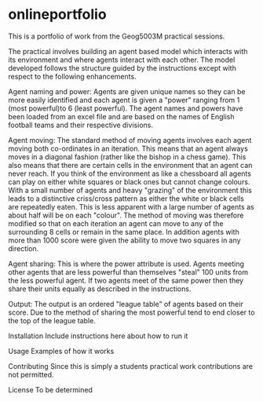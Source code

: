 # onlineportfolio
This is a portfolio of work from the Geog5003M practical sessions.

The practical involves building an agent based model which interacts with its environment and where agents interact with each other. The model developed follows the structure guided by the instructions except with respect to the following enhancements.

Agent naming and power: Agents are given unique names so they can be more easily identified and each agent is given a "power" ranging from 1 (most powerful)to 6 (least powerful). The agent names and powers have been loaded from an excel file and are based on the names of English football teams and their respective divisions. 

Agent moving: The standard method of moving agents involves each agent moving both co-ordinates in an iteration. This means that an agent always moves in a diagonal fashion (rather like the bishop in a chess game). This also means that there are certain cells in the environment that an agent can never reach. If you think of the environment as like a chessboard all agents can play on either white squares or black ones but cannot change colours. With a small number of agents and heavy "grazing" of the environment this leads to a distinctive criss/cross pattern as either the white or black cells are repeatedly eaten. This is less apparent with a large number of agents as about half will be on each "colour".
The method of moving was therefore modified so that on each iteration an agent can move to any of the surrounding 8 cells or remain in the same place. 
In addition agents with more than 1000 score were given the ability to move two squares in any direction. 

Agent sharing: This is where the power attribute is used. Agents meeting other agents that are less powerful than themselves "steal" 100 units from the less powerful agent. If two agents meet of the same power then they share their units equally as described in the instructions. 

Output: The output is an ordered "league table" of agents based on their score. Due to the method of sharing the most powerful tend to end closer to the top of the league table.

Installation
Include instructions here about how to run it

Usage
Examples of how it works

Contributing
Since this is simply a students practical work contributions are not permitted.

License
To be determined
